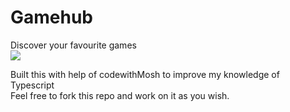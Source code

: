# Gamehub
Discover your favourite games <br/>
<img src='https://gcdnb.pbrd.co/images/h2CBuodQKGSB.png?o=1' />

Built this with help of codewithMosh to improve my knowledge of Typescript <br/>
Feel free to fork this repo and work on it as you wish.
